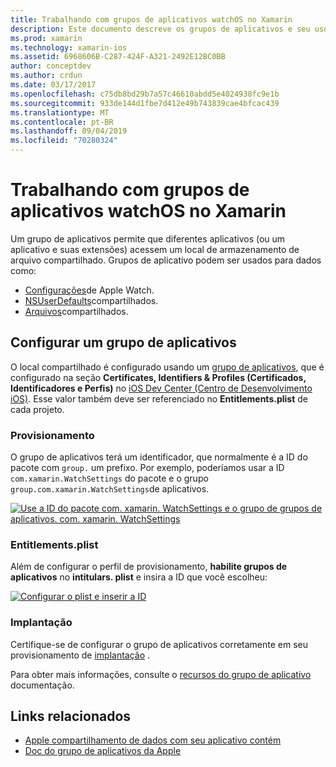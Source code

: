 ```yaml
---
title: Trabalhando com grupos de aplicativos watchOS no Xamarin
description: Este documento descreve os grupos de aplicativos e seu uso em um aplicativo watchOS. Ele discute como configurar um grupo de aplicativos, requisitos de provisionamento, considerações de direitos. plist e implantação.
ms.prod: xamarin
ms.technology: xamarin-ios
ms.assetid: 6968606B-C287-424F-A321-2492E12BC0BB
author: conceptdev
ms.author: crdun
ms.date: 03/17/2017
ms.openlocfilehash: c75db8bd29b7a57c46610abdd5e4024938fc9e1b
ms.sourcegitcommit: 933de144d1fbe7d412e49b743839cae4bfcac439
ms.translationtype: MT
ms.contentlocale: pt-BR
ms.lasthandoff: 09/04/2019
ms.locfileid: "70280324"
---
```

# <a name="working-with-watchos-app-groups-in-xamarin"></a>Trabalhando com grupos de aplicativos watchOS no Xamarin


Um grupo de aplicativos permite que diferentes aplicativos (ou um aplicativo e suas extensões) acessem um local de armazenamento de arquivo compartilhado. Grupos de aplicativo podem ser usados para dados como:

- [Configurações](~/ios/watchos/app-fundamentals/settings.md)de Apple Watch.
- [NSUserDefaults](~/ios/watchos/app-fundamentals/parent-app.md#nsuserdefaults)compartilhados.
- [Arquivos](~/ios/watchos/app-fundamentals/parent-app.md#files)compartilhados.

## <a name="configure-an-app-group"></a>Configurar um grupo de aplicativos

O local compartilhado é configurado usando um [grupo de aplicativos](https://developer.apple.com/library/ios/documentation/Miscellaneous/Reference/EntitlementKeyReference/Chapters/EnablingAppSandbox.html#//apple_ref/doc/uid/TP40011195-CH4-SW19), que é configurado na seção **Certificates, Identifiers & Profiles (Certificados, Identificadores e Perfis)** no [iOS Dev Center (Centro de Desenvolvimento iOS)](https://developer.apple.com/devcenter/ios/). Esse valor também deve ser referenciado no **Entitlements.plist** de cada projeto.

### <a name="provisioning"></a>Provisionamento

O grupo de aplicativos terá um identificador, que normalmente é a ID do pacote com `group.` um prefixo. Por exemplo, poderíamos usar a ID `com.xamarin.WatchSettings` do pacote e o grupo `group.com.xamarin.WatchSettings`de aplicativos.

[![](app-groups-images/app-group-sml.png "Use a ID do pacote com. xamarin. WatchSettings e o grupo de grupos de aplicativos. com. xamarin. WatchSettings")](app-groups-images/app-group.png#lightbox)

### <a name="entitlementsplist"></a>Entitlements.plist

Além de configurar o perfil de provisionamento, **habilite grupos de aplicativos** no **intitulars. plist** e insira a ID que você escolheu:

[![](app-groups-images/entitlements-sml.png "Configurar o plist e inserir a ID")](app-groups-images/entitlements.png#lightbox)


### <a name="deployment"></a>Implantação

Certifique-se de configurar o grupo de aplicativos corretamente em seu provisionamento de [implantação](~/ios/watchos/deploy-test/index.md#App_Groups) .


Para obter mais informações, consulte o [recursos do grupo de aplicativo](~/ios/deploy-test/provisioning/capabilities/app-groups-capabilities.md) documentação.


## <a name="related-links"></a>Links relacionados

- [Apple compartilhamento de dados com seu aplicativo contém](https://developer.apple.com/library/ios/documentation/General/Conceptual/ExtensibilityPG/ExtensionScenarios.html)
- [Doc do grupo de aplicativos da Apple](https://developer.apple.com/library/ios/documentation/Miscellaneous/Reference/EntitlementKeyReference/Chapters/EnablingAppSandbox.html#//apple_ref/doc/uid/TP40011195-CH4-SW19)
